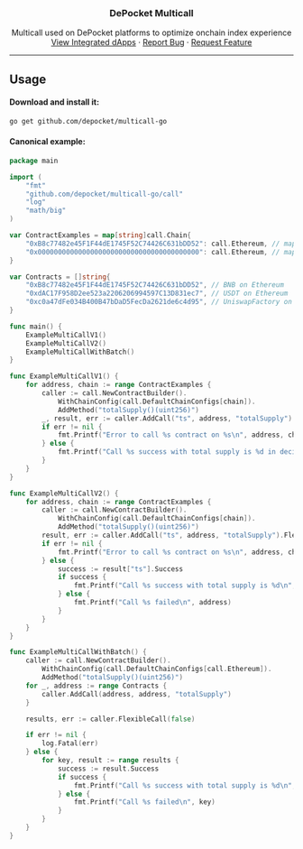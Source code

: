 <br />
<div align="center">
<h3 align="center">DePocket Multicall</h3>
  <p align="center">
    Multicall used on DePocket platforms to optimize onchain index experience
    <br />
    <a href="https://app.depocket.com/listing">View Integrated dApps</a>
    ·
    <a href="https://github.com/depocket/multicall-go/issues">Report Bug</a>
    ·
    <a href="https://github.com/depocket/multicall-go/issues">Request Feature</a>
  </p>
</div>

----

## Usage

#### Download and install it:

```sh
go get github.com/depocket/multicall-go
```

#### Canonical example:

```go
package main

import (
	"fmt"
	"github.com/depocket/multicall-go/call"
	"log"
	"math/big"
)

var ContractExamples = map[string]call.Chain{
	"0xB8c77482e45F1F44dE1745F52C74426C631bDD52": call.Ethereum, // map[BNB:chain]
	"0x0000000000000000000000000000000000000000": call.Ethereum, // map[null_address:chain]
}

var Contracts = []string{
	"0xB8c77482e45F1F44dE1745F52C74426C631bDD52", // BNB on Ethereum
	"0xdAC17F958D2ee523a2206206994597C13D831ec7", // USDT on Ethereum
	"0xc0a47dFe034B400B47bDaD5FecDa2621de6c4d95", // UniswapFactory on Ethereum
}

func main() {
	ExampleMultiCallV1()
	ExampleMultiCallV2()
	ExampleMultiCallWithBatch()
}

func ExampleMultiCallV1() {
	for address, chain := range ContractExamples {
		caller := call.NewContractBuilder().
			WithChainConfig(call.DefaultChainConfigs[chain]).
			AddMethod("totalSupply()(uint256)")
		_, result, err := caller.AddCall("ts", address, "totalSupply").Call(nil)
		if err != nil {
			fmt.Printf("Error to call %s contract on %s\n", address, chain)
		} else {
			fmt.Printf("Call %s success with total supply is %d in decimals\n", address, result["ts"][0].(*big.Int))
		}
	}
}

func ExampleMultiCallV2() {
	for address, chain := range ContractExamples {
		caller := call.NewContractBuilder().
			WithChainConfig(call.DefaultChainConfigs[chain]).
			AddMethod("totalSupply()(uint256)")
		result, err := caller.AddCall("ts", address, "totalSupply").FlexibleCall(true)
		if err != nil {
			fmt.Printf("Error to call %s contract on %s\n", address, chain)
		} else {
			success := result["ts"].Success
			if success {
				fmt.Printf("Call %s success with total supply is %d\n", address, result["ts"].ReturnData[0].(*big.Int))
			} else {
				fmt.Printf("Call %s failed\n", address)
			}
		}
	}
}

func ExampleMultiCallWithBatch() {
	caller := call.NewContractBuilder().
		WithChainConfig(call.DefaultChainConfigs[call.Ethereum]).
		AddMethod("totalSupply()(uint256)")
	for _, address := range Contracts {
		caller.AddCall(address, address, "totalSupply")
	}

	results, err := caller.FlexibleCall(false)

	if err != nil {
		log.Fatal(err)
	} else {
		for key, result := range results {
			success := result.Success
			if success {
				fmt.Printf("Call %s success with total supply is %d\n", key, result.ReturnData[0].(*big.Int))
			} else {
				fmt.Printf("Call %s failed\n", key)
			}
		}
	}
}

```

